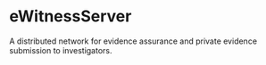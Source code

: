 # eWitnessServer
A distributed network for evidence assurance and private evidence submission to investigators.
